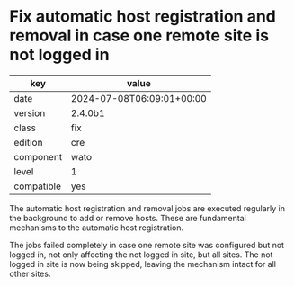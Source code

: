 [//]: # (werk v2)
# Fix automatic host registration and removal in case one remote site is not logged in

key        | value
---------- | ---
date       | 2024-07-08T06:09:01+00:00
version    | 2.4.0b1
class      | fix
edition    | cre
component  | wato
level      | 1
compatible | yes

The automatic host registration and removal jobs are executed regularly in the
background to add or remove hosts. These are fundamental mechanisms to the
automatic host registration.

The jobs failed completely in case one remote site was configured but not logged
in, not only affecting the not logged in site, but all sites. The not logged in
site is now being skipped, leaving the mechanism intact for all other sites.
